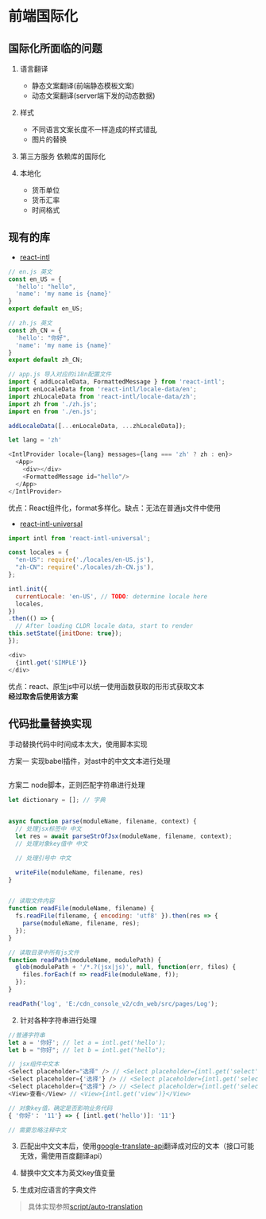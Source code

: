 # 前端国际化

## 国际化所面临的问题

1. 语言翻译
    * 静态文案翻译(前端静态模板文案)
    * 动态文案翻译(server端下发的动态数据)

2. 样式
    * 不同语言文案长度不一样造成的样式错乱
    * 图片的替换

3. 第三方服务 依赖库的国际化

4. 本地化
    * 货币单位
    * 货币汇率
    * 时间格式


## 现有的库
* [react-intl](https://github.com/yahoo/react-intl)
```js
// en.js 英文
const en_US = {
  'hello': "hello",
  'name': 'my name is {name}'
}
export default en_US;

// zh.js 英文
const zh_CN = {
  'hello': "你好",
  'name': 'my name is {name}'
}
export default zh_CN;

// app.js 导入对应的i18n配置文件
import { addLocaleData, FormattedMessage } from 'react-intl';
import enLocaleData from 'react-intl/locale-data/en';
import zhLocaleData from 'react-intl/locale-data/zh';
import zh from './zh.js';
import en from './en.js';

addLocaleData([...enLocaleData, ...zhLocaleData]);

let lang = 'zh'

<IntlProvider locale={lang} messages={lang === 'zh' ? zh : en}>
  <App>
    <div></div>
    <FormattedMessage id="hello"/>
  </App>
</IntlProvider>
```
优点：React组件化，format多样化。缺点：无法在普通js文件中使用

* [react-intl-universal](https://github.com/alibaba/react-intl-universal)
```js
import intl from 'react-intl-universal';

const locales = {
  "en-US": require('./locales/en-US.js'),
  "zh-CN": require('./locales/zh-CN.js'),
};

intl.init({
  currentLocale: 'en-US', // TODO: determine locale here
  locales,
})
.then(() => {
  // After loading CLDR locale data, start to render
this.setState({initDone: true});
});

<div>
  {intl.get('SIMPLE')}
</div>

```
优点：react、原生js中可以统一使用函数获取的形形式获取文本  
**经过取舍后使用该方案**


## 代码批量替换实现

手动替换代码中时间成本太大，使用脚本实现

方案一 实现babel插件，对ast中的中文文本进行处理
```js
```


方案二 node脚本，正则匹配字符串进行处理
```js
let dictionary = []; // 字典


async function parse(moduleName, filename, context) {
  // 处理jsx标签中 中文
  let res = await parseStrOfJsx(moduleName, filename, context);
  // 处理对象key值中 中文

  // 处理引号中 中文

  writeFile(moduleName, filename, res)
}


// 读取文件内容
function readFile(moduleName, filename) {
  fs.readFile(filename, { encoding: 'utf8' }).then(res => {
    parse(moduleName, filename, res);
  });
}

// 读取目录中所有js文件
function readPath(moduleName, modulePath) {
  glob(modulePath + '/*.?(jsx|js)', null, function(err, files) {
    files.forEach(f => readFile(moduleName, f));
  });
}

readPath('log', 'E:/cdn_console_v2/cdn_web/src/pages/Log');
```

2. 针对各种字符串进行处理
```javascript
//普通字符串
let a = '你好'; // let a = intl.get('hello');
let b = "你好"; // let b = intl.get("hello");

// jsx组件中文本
<Select placeholder="选择" /> // <Select placeholder={intl.get('select')} />
<Select placeholder={'选择'} /> // <Select placeholder={intl.get('select')} />
<Select placeholder={"选择"} /> // <Select placeholder={intl.get('select')} />
<View>查看</View> // <View>{intl.get('view')}</View>

// 对象key值，确定是否影响业务代码
{ '你好'： '11'} => { [intl.get('hello')]: '11'}

// 需要忽略注释中文

```

3. 匹配出中文文本后，使用[google-translate-api](https://github.com/matheuss/google-translate-api)翻译成对应的文本（接口可能无效，需使用百度翻译api）

4. 替换中文文本为英文key值变量

5. 生成对应语言的字典文件

> 具体实现参照[script/auto-translation](https://github.com/milolu/Blog/tree/master/scripts/auto-translation)